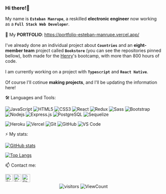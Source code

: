 ### Hi there!👋 

My name is **`Esteban Manrupe`**, a reskilled **electronic engineer** now working as a **`Full Stack Web Developer`**.
<br><br>
🧰 My <b>PORTFOLIO</b>: https://portfolio-esteban-manrupe.vercel.app/
<br><br>
I've already done an individual project about **`Countries`** and an **eight-member team** project called **`Bookstore`** (you can see the repositories pinned bellow), both made for the <a href="https://www.soyhenry.com/">Henry</a>'s bootcamp, with more than 800 hours of code.  
<br>
I am currently working on a project with **`Typescript`** and **`React Native`**.
<br>
<br>
Of course I'll cotinue **making projects**, and I'll be updating the information here!
<br>

🛠️ Languages and Tools:

![JavaScript](https://img.shields.io/badge/-JavaScript-black?style=flat&logo=javascript&link=https://github.com/hritik5102)
![HTML5](https://img.shields.io/badge/-HTML5-E34F26?style=flat&logo=html5&logoColor=white&link=https://github.com/hritik5102)
![CSS3](https://img.shields.io/badge/-CSS3-1572B6?style=flat&logo=css3&link=https://github.com/hritik5102)
![React](https://img.shields.io/badge/-React-black?style=flat&logo=react&link=https://github.com/hritik5102)
![Redux](https://img.shields.io/badge/-Redux-gray?style=flat-square&logo=Redux)
![Sass](https://img.shields.io/badge/-Sass-%23CC6699?style=flat-square&logo=sass&logoColor=ffffff)
![Bootstrap](https://img.shields.io/badge/-Bootstrap-563D7C?style=flat&logo=bootstrap&link=https://github.com/hritik5102)
![Nodejs](https://img.shields.io/badge/-Nodejs-green?style=flat&logo=Node.js&link=https://github.com/BRdhanani)
![Express.js](https://img.shields.io/badge/-Express-gray?style=flat-square&logo=expressjs)
![PostgreSQL](https://img.shields.io/badge/-PostgreSQL-gray?style=flat-square&logo=postgresql)
![Sequelize](https://img.shields.io/badge/-Sequelize-gray?style=flat-square&logo=sequelize)

![Heroku](https://img.shields.io/badge/-Heroku-430098?style=flat-square&logo=heroku&logoColor=ffffff)
![Vercel](https://img.shields.io/badge/-Vercel-black?style=flat-square&logo=vercel)
![Git](https://img.shields.io/badge/-Git-black?style=flat&logo=git&link=https://github.com/hritik5102)
![GitHub](https://img.shields.io/badge/-GitHub-181717?style=flat&logo=github&link=https://github.com/hritik5102)
![VS Code](http://img.shields.io/badge/-VS%20Code-007ACC?style=flat-square&logo=visual-studio-code&logoColor=ffffff)
<br>

⚡ My stats: 

[![GitHub stats](https://github-readme-stats.vercel.app/api?username=peurman&hide=issues,contribs&count_private=true&show_icons=true&theme=dracula&hide_title=true)](https://github.com/anuraghazra/github-readme-stats)

[![Top Langs](https://github-readme-stats.vercel.app/api/top-langs/?username=peurman&langs_count=8&layout=compact&theme=dracula)](https://github.com/anuraghazra/github-readme-stats)

📫 Contact me:
<br>

  <a href="https://www.linkedin.com/in/estebanmanrupe/">
    <img align="left" alt="Shubhamdeep Jha | Linkedin" width="24px" src="https://github.com/TheDudeThatCode/TheDudeThatCode/blob/master/Assets/Linkedin.svg" />
  </a>
  <a href="https://www.instagram.com/peurman77/">
    <img align="left" alt="Shubhamdeep Jha | Instagram" width="24px" src="https://github.com/TheDudeThatCode/TheDudeThatCode/blob/master/Assets/Instagram.svg" />
  </a>
  <a href="mailto:peurman77@gmail.com">
    <img align="left" alt="Shubhamdeep Jha | Gmail" width="26px" src="https://github.com/TheDudeThatCode/TheDudeThatCode/blob/master/Assets/Gmail.svg" />
  </a>
<br>
<!-- [![Linkedin](https://img.shields.io/badge/-LinkedIn-blue?style=flat&logo=Linkedin&logoColor=white)](https://www.linkedin.com/in/estebanmanrupe/)
[![Gmail](https://img.shields.io/badge/-Gmail-c14438?style=flat&logo=Gmail&logoColor=white)](mailto:peurman77@gmail.com)
[![Outlook](https://img.shields.io/badge/-Outlook-0078D4?style=flat&logo=Microsoft-Outlook&logoColor=white)](mailto:esteban_manrupe@hotmail.com)
[![Instagram](https://img.shields.io/badge/-Instagram-bc2a8d?style=flat&labelColor=bc2a8d&logo=instagram&logoColor=white)](https://www.instagram.com/peurman77/)
[![Github](https://img.shields.io/badge/-Github-000?style=flat&logo=Github&logoColor=white)](https://github.com/peurman) -->
<p align="center" width=fit-content >
<!--   <img alt="HitCount" src="http://hits.dwyl.com/peurman/peurman.svg" /> -->
  <img alt="visitors"   src="https://visitor-badge.glitch.me/badge?page_id=peurman.peurman" />
  <img alt="ViewCount"  src="https://views.whatilearened.today/views/github/peurman/peurman.svg" />
</p>
<!--
**peurman/peurman** is a ✨ _special_ ✨ repository because its `README.md` (this file) appears on your GitHub profile.
Here are some ideas to get you started:
- 🔭 I’m currently working on ...
- 🌱 I’m currently learning ...
- 👯 I’m looking to collaborate on ...
- 🤔 I’m looking for help with ...
- 💬 Ask me about ...
- 📫 How to reach me: ...
- 😄 Pronouns: ...
- ⚡ Fun fact: ...
-->

